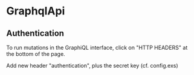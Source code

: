 # GraphqlApi

## Authentication

To run mutations in the GraphiQL interface, click on "HTTP HEADERS" at the bottom of the
page.

Add new header "authentication", plus the secret key (cf. config.exs)